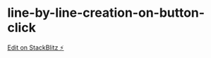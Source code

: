 # line-by-line-creation-on-button-click

[Edit on StackBlitz ⚡️](https://stackblitz.com/edit/react-guqgeq)
